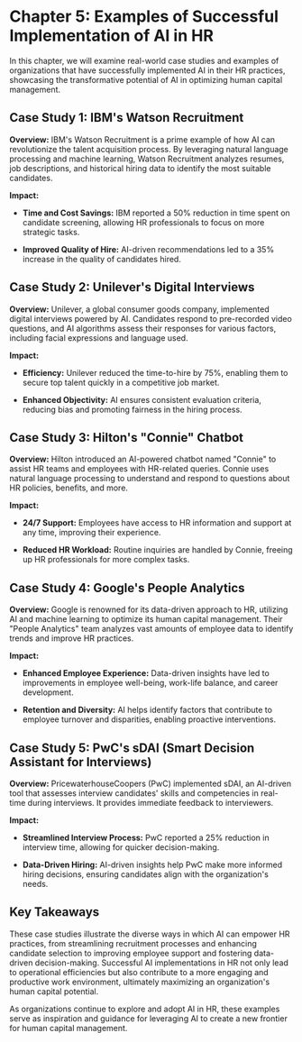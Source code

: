 Chapter 5: Examples of Successful Implementation of AI in HR
============================================================

In this chapter, we will examine real-world case studies and examples of organizations that have successfully implemented AI in their HR practices, showcasing the transformative potential of AI in optimizing human capital management.

Case Study 1: IBM's Watson Recruitment
--------------------------------------

**Overview:** IBM's Watson Recruitment is a prime example of how AI can revolutionize the talent acquisition process. By leveraging natural language processing and machine learning, Watson Recruitment analyzes resumes, job descriptions, and historical hiring data to identify the most suitable candidates.

**Impact:**

* **Time and Cost Savings:** IBM reported a 50% reduction in time spent on candidate screening, allowing HR professionals to focus on more strategic tasks.

* **Improved Quality of Hire:** AI-driven recommendations led to a 35% increase in the quality of candidates hired.

Case Study 2: Unilever's Digital Interviews
-------------------------------------------

**Overview:** Unilever, a global consumer goods company, implemented digital interviews powered by AI. Candidates respond to pre-recorded video questions, and AI algorithms assess their responses for various factors, including facial expressions and language used.

**Impact:**

* **Efficiency:** Unilever reduced the time-to-hire by 75%, enabling them to secure top talent quickly in a competitive job market.

* **Enhanced Objectivity:** AI ensures consistent evaluation criteria, reducing bias and promoting fairness in the hiring process.

Case Study 3: Hilton's "Connie" Chatbot
---------------------------------------

**Overview:** Hilton introduced an AI-powered chatbot named "Connie" to assist HR teams and employees with HR-related queries. Connie uses natural language processing to understand and respond to questions about HR policies, benefits, and more.

**Impact:**

* **24/7 Support:** Employees have access to HR information and support at any time, improving their experience.

* **Reduced HR Workload:** Routine inquiries are handled by Connie, freeing up HR professionals for more complex tasks.

Case Study 4: Google's People Analytics
---------------------------------------

**Overview:** Google is renowned for its data-driven approach to HR, utilizing AI and machine learning to optimize its human capital management. Their "People Analytics" team analyzes vast amounts of employee data to identify trends and improve HR practices.

**Impact:**

* **Enhanced Employee Experience:** Data-driven insights have led to improvements in employee well-being, work-life balance, and career development.

* **Retention and Diversity:** AI helps identify factors that contribute to employee turnover and disparities, enabling proactive interventions.

Case Study 5: PwC's sDAI (Smart Decision Assistant for Interviews)
------------------------------------------------------------------

**Overview:** PricewaterhouseCoopers (PwC) implemented sDAI, an AI-driven tool that assesses interview candidates' skills and competencies in real-time during interviews. It provides immediate feedback to interviewers.

**Impact:**

* **Streamlined Interview Process:** PwC reported a 25% reduction in interview time, allowing for quicker decision-making.

* **Data-Driven Hiring:** AI-driven insights help PwC make more informed hiring decisions, ensuring candidates align with the organization's needs.

Key Takeaways
-------------

These case studies illustrate the diverse ways in which AI can empower HR practices, from streamlining recruitment processes and enhancing candidate selection to improving employee support and fostering data-driven decision-making. Successful AI implementations in HR not only lead to operational efficiencies but also contribute to a more engaging and productive work environment, ultimately maximizing an organization's human capital potential.

As organizations continue to explore and adopt AI in HR, these examples serve as inspiration and guidance for leveraging AI to create a new frontier for human capital management.
